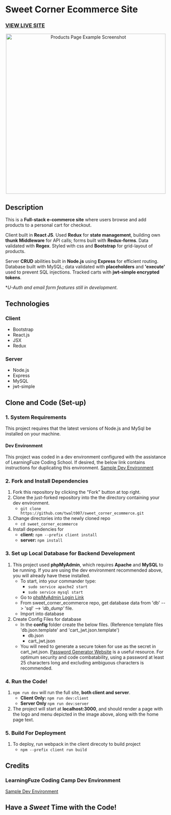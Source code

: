 # Sweet Corner Ecommerce Site

### <a href="http://sweet-corner.twalt007.com/">VIEW LIVE SITE</a> 

<p align="center">
  <img height="500" alt="Products Page Example Screenshot" src="https://github.com/twalt007/sweet_corner_ecommerce/blob/master/client/dist/assets/images/sweet_corner.JPG">
</p>

## Description
This is a **Full-stack e-commerce site** where users browse and add products to a personal cart for checkout. 

Client built in **React JS**. Used **Redux** for **state management**, building own **thunk Middleware** for API calls; forms built with **Redux-forms**. Data validated with **Regex**. Styled with css and **Bootstrap** for grid-layout of products. 

Server **CRUD** abilities built in **Node.js** using **Express** for efficient routing. Database built with MySQL; data validated with **placeholders** and **'execute'** used to prevent SQL injections. Tracked carts with **jwt-simple encrypted tokens**. 

**U-Auth and email form features still in development.*


## Technologies
### Client
+ Bootstrap
+ React.js
+ JSX
+ Redux

### Server
+ Node.js
+ Express
+ MySQL
+ jwt-simple

## Clone and Code (Set-up)
### 1. System Requirements
This project requires that the latest versions of Node.js and MySql be installed on your machine.
#### Dev Environment
This project was coded in a dev environment configured with the assistance of LearningFuze Coding School.  If desired, the below link contains instructions for duplicating this environment. 
[Sample Dev Environment](https://github.com/twalt007/lfz-dev "LearningFuze Coding School - Dev Environment")

### 2. Fork and Install Dependencies
1. Fork this repository by clicking the "Fork" button at top right.
2. Clone the just-forked repository into the the directory containing your dev environment.
    - `git clone https://github.com/twalt007/sweet_corner_ecommerce.git`
3. Change directories into the newly cloned repo
    - `cd sweet_corner_ecommerce`
4. Install dependencies for 
    - **client:** `npm --prefix client install`
    - **server:** `npm install`

### 3. Set up Local Database for Backend Development
1. This project used **phpMyAdmin**, which requires **Apache** and **MySQL** to be running. If you are using the dev environment recommended above, you will already have these installed. 
    - To start, into your commander type:       
        - `sudo service apache2 start` 
        - `sudo service mysql start` 
    - Go to [phpMyAdmin Login Link](http://localhost/phpmyadmin/ "PhpMyAdmin Login Page")
    - From sweet_corner_ecommerce repo, get database data from 'db' --> 'sql' --> *'db_dump'* file.
    - Import into database
2. Create Config Files for database
    - In the **config** folder create the below files. (Reference template files 'db.json.template' and 'cart_jwt.json.template')
        - db.json
        - cart_jwt.json        
    - You will need to generate a secure token for use as the secret in cart_jwt.json. [Password Generator Website](https://passwordsgenerator.net/ "Secure Password Generator Website") is a useful resource.  For optimum security and code combatability, using a password at least 25 characters long and excluding ambiguous characters is recommended.

### 4. Run the Code!
 1. `npm run dev` will run the full site, **both client and server**.
    - **Client Only:** `npm run dev:client`
    - **Server Only** `npm run dev:server`
 2. The project will start at **localhost:3000**, and should render a page with the logo and menu depicted in the image above, along with the home page text. 

### 5. Build For Deployment
1. To deploy, run webpack in the client direcoty to build project
    - `npm --prefix client run build`

## Credits
### LearningFuze Coding Camp Dev Environment
[Sample Dev Environment](https://github.com/twalt007/lfz-dev "LearningFuze Coding School - Dev Environment")

## Have a *Sweet* Time with the Code!